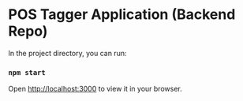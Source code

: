# POS Tagger Application (Backend Repo)


In the project directory, you can run:

### `npm start`

Open [http://localhost:3000](http://localhost:8000) to view it in your browser.
